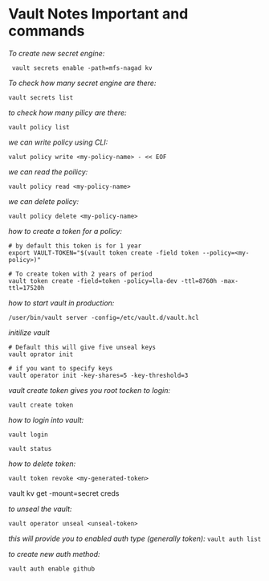 # Vault Notes Important and commands

*To create new secret engine:*
```
 vault secrets enable -path=mfs-nagad kv
```

*To check how many secret engine are there:*
```
vault secrets list
```

*to check how many pilicy are there:*
```
vault policy list
```
*we can write policy using CLI:*
```
valut policy write <my-policy-name> - << EOF 
```

*we can read the poilicy:*
```
vault policy read <my-policy-name>
```

*we can delete policy:*
```
vault policy delete <my-policy-name>
```
*how to create a token for a policy:*
```t
# by default this token is for 1 year
export VAULT-TOKEN="$(vault token create -field token --policy=<my-policy>)"

# To create token with 2 years of period
vault token create -field=token -policy=lla-dev -ttl=8760h -max-ttl=17520h
```

*how to start vault in production:*
```
/user/bin/vault server -config=/etc/vault.d/vault.hcl
```

*initilize vault*
```t
# Default this will give five unseal keys
vault oprator init

# if you want to specify keys
vault operator init -key-shares=5 -key-threshold=3
```

*vault create token gives you root tocken to login:*
```
vault create token
```
*how to login into vault:*
```
vault login

vault status
```
*how to delete token:*
```
vault token revoke <my-generated-token>
```

vault kv get -mount=secret creds

*to unseal the vault:*
```
vault operator unseal <unseal-token>
```

*this will provide you to enabled auth type (generally token):*
```vault auth list```

*to create new auth method:*
```
vault auth enable github
```
